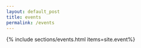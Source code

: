 ```yaml
---
layout: default_post
title: events
permalink: /events
---
```

 
{% include sections/events.html items=site.event%}
